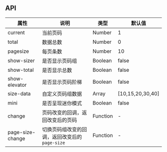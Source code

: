 ## API
| 属性             | 说明                                           | 类型     | 默认值           |
|------------------|------------------------------------------------|----------|------------------|
| current          | 当前页码                                       | Number   | 1                |
| total            | 数据总数                                       | Number   | 0                |
| pagesize         | 每页条数                                       | Number   | 10               |
| show-sizer       | 是否显示页码组                                 | Boolean  | false            |
| show-total       | 是否显示总数                                   | Boolean  | false            |
| show-elevator    | 是否显示页码阶梯                               | Boolean  | false            |
| size-data        | 自定义页码组数据                               | Array    | [10,15,20,30,40] |
| mini             | 是否呈现迷你模式                               | Boolean  | false            |
| change           | 页码改变的回调，返回改变后的页码               | Function | -                |
| page-size-change | 切换页码组改变的回调，返回改变后的 `page-size` | Function | -                |